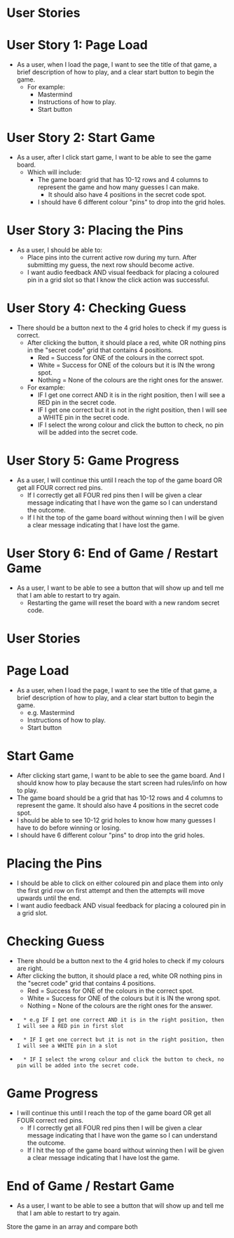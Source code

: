 # User Stories

# User Story 1: Page Load
* As a user, when I load the page, I want to see the title of that game, a brief description of how to play, and a clear start button to begin the game.
    * For example:
        * Mastermind
        * Instructions of how to play.
        * Start button

# User Story 2: Start Game
* As a user, after I click start game, I want to be able to see the game board. 
    * Which will include:
        * The game board grid that has 10-12 rows and 4 columns to represent the game and how many guesses I can make.
            * It should also have 4 positions in the secret code spot.
        * I should have 6 different colour "pins" to drop into the grid holes.

# User Story 3: Placing the Pins
* As a user, I should be able to:
    * Place pins into the current active row during my turn. After submitting my guess, the next row should become active.
    * I want audio feedback AND visual feedback for placing a coloured pin in a grid slot so that I know the click action was successful.

# User Story 4: Checking Guess
* There should be a button next to the 4 grid holes to check if my guess is correct.
    * After clicking the button, it should place a red, white OR nothing pins in the "secret code" grid that contains 4 positions.
        * Red = Success for ONE of the colours in the correct spot.
        * White = Success for ONE of the colours but it is IN the wrong spot.
        * Nothing = None of the colours are the right ones for the answer.
    * For example:
        * IF I get one correct AND it is in the right position, then I will see a RED pin in the secret code.
        * IF I get one correct but it is not in the right position, then I will see a WHITE pin in the secret code.
        * IF I select the wrong colour and click the button to check, no pin will be added into the secret code.

# User Story 5: Game Progress
* As a user, I will continue this until I reach the top of the game board OR get all FOUR correct red pins.
    * If I correctly get all FOUR red pins then I will be given a clear message indicating that I have won the game so I can understand the outcome.
    * If I hit the top of the game board without winning then I will be given a clear message indicating that I have lost the game.

# User Story 6: End of Game / Restart Game
* As a user, I want to be able to see a button that will show up and tell me that I am able to restart to try again.
    * Restarting the game will reset the board with a new random secret code.




# User Stories

# Page Load
* As a user, when I load the page, I want to see the title of that game, a brief description of how to play, and a clear start button to begin the game.
    * e.g. Mastermind
    * Instructions of how to play.
    * Start button

# Start Game
* After clicking start game, I want to be able to see the game board. And I should know how to play because the start screen had rules/info on how to play.
* The game board should be a grid that has 10-12 rows and 4 columns to represent the game. It should also have 4 positions in the secret code spot.
* I should be able to see 10-12 grid holes to know how many guesses I have to do before winning or losing.
* I should have 6 different colour "pins" to drop into the grid holes.

# Placing the Pins
* I should be able to click on either coloured pin and place them into only the first grid row on first attempt and then the attempts will move upwards until the end.
* I want audio feedback AND visual feedback for placing a coloured pin in a grid slot.

# Checking Guess
* There should be a button next to the 4 grid holes to check if my colours are right.
* After clicking the button, it should place a red, white OR nothing pins in the "secret code" grid that contains 4 positions.
    * Red = Success for ONE of the colours in the correct spot.
    * White = Success for ONE of the colours but it is IN the wrong spot.
    * Nothing = None of the colours are the right ones for the answer.
*       * e.g IF I get one correct AND it is in the right position, then I will see a RED pin in first slot
*       * IF I get one correct but it is not in the right position, then I will see a WHITE pin in a slot 
*       * IF I select the wrong colour and click the button to check, no pin will be added into the secret code.

# Game Progress
* I will continue this until I reach the top of the game board OR get all FOUR correct red pins.
    * If I correctly get all FOUR red pins then I will be given a clear message indicating that I have won the game so I can understand the outcome.
    * If I hit the top of the game board without winning then I will be given a clear message indicating that I have lost the game.

# End of Game / Restart Game
* As a user, I want to be able to see a button that will show up and tell me that I am able to restart to try again.

Store the game in an array and compare both